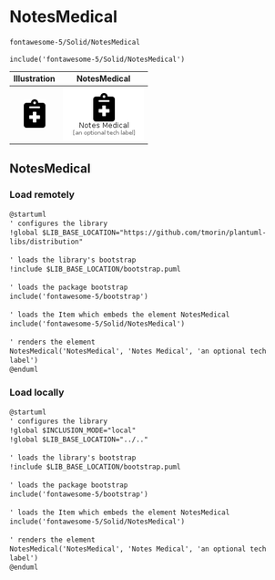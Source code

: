 # NotesMedical


```text
fontawesome-5/Solid/NotesMedical
```

```text
include('fontawesome-5/Solid/NotesMedical')
```



| Illustration | NotesMedical |
| :---: | :---: |
| ![illustration for Illustration](../../fontawesome-5/Solid/NotesMedical.png) | ![illustration for NotesMedical](../../fontawesome-5/Solid/NotesMedical.Local.png) |




## NotesMedical

### Load remotely
```plantuml
@startuml
' configures the library
!global $LIB_BASE_LOCATION="https://github.com/tmorin/plantuml-libs/distribution"

' loads the library's bootstrap
!include $LIB_BASE_LOCATION/bootstrap.puml

' loads the package bootstrap
include('fontawesome-5/bootstrap')

' loads the Item which embeds the element NotesMedical
include('fontawesome-5/Solid/NotesMedical')

' renders the element
NotesMedical('NotesMedical', 'Notes Medical', 'an optional tech label')
@enduml
```

### Load locally
```plantuml
@startuml
' configures the library
!global $INCLUSION_MODE="local"
!global $LIB_BASE_LOCATION="../.."

' loads the library's bootstrap
!include $LIB_BASE_LOCATION/bootstrap.puml

' loads the package bootstrap
include('fontawesome-5/bootstrap')

' loads the Item which embeds the element NotesMedical
include('fontawesome-5/Solid/NotesMedical')

' renders the element
NotesMedical('NotesMedical', 'Notes Medical', 'an optional tech label')
@enduml
```

